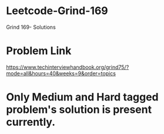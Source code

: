 # Leetcode-Grind-169

Grind 169- Solutions

# Problem Link

https://www.techinterviewhandbook.org/grind75/?mode=all&hours=40&weeks=9&order=topics

# Only Medium and Hard tagged problem's solution is present currently.
